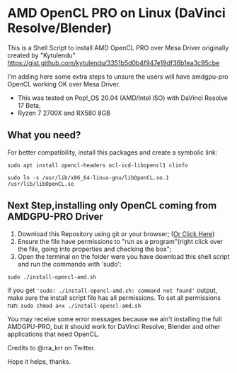 # AMD OpenCL PRO on Linux (DaVinci Resolve/Blender)

This is a Shell Script to install AMD OpenCL PRO over Mesa Driver originally created by "Kytulendu" https://gist.github.com/kytulendu/3351b5d0b4f947e19df36b1ea3c95cbe

I'm adding here some extra steps to unsure the users will have amdgpu-pro OpenCL working OK over Mesa Driver.

- This was tested on Pop!\_OS 20.04 (AMD/Intel ISO) with DaVinci Resolve 17 Beta,
- Ryzen 7 2700X and RX580 8GB

## What you need?

For better compatibility, install this packages and create a symbolic link:

`sudo apt install opencl-headers ocl-icd-libopencl1 clinfo`

`sudo ln -s /usr/lib/x86_64-linux-gnu/libOpenCL.so.1 /usr/lib/libOpenCL.so`

## Next Step,installing only OpenCL coming from AMDGPU-PRO Driver

1. Download this Repository using git or your browser; ([Or Click Here](https://github.com/Diolinux/amd-opencl-pro-linux-resolve/blob/main/install-opencl-amd.sh))
2. Ensure the file have permissions to "run as a program"(right click over the file, going into properties and checking the box";
3. Open the terminal on the folder were you have download this shell script and run the commando with 'sudo':

`sudo ./install-opencl-amd.sh`

if you get `'sudo: ./install-opencl-amd.sh: command not found'` output, make sure the install script file has all permissions.
To set all permissions run: `sudo chmod a+x ./install-opencl-amd.sh`

You may receive some error messages because we ain't installing the full AMDGPU-PRO, but it should work for DaVinci Resolve, Blender and other applications
that need OpenCL.

Credits to @rra_krr on Twitter.

Hope it helps, thanks.
